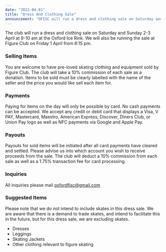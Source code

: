 ```yaml
---
date: "2022-04-01"
title: "Dress And Clothing Sale"
announcement: "OFISC will run a dress and clothing sale on Saturday and Sunday 2-3 April at 9-10 am at the Oxford Ice Rink"
---
```


The club will run a dress and clothing sale on Saturday and Sunday 2-3 April at 9-10 am at the Oxford Ice Rink. We will also be running the sale at Figure Club on Friday 1 April from 6:15 pm.

### Selling Items

You are welcome to have pre-loved skating clothing and equipment sold by Figure Club. The club will take a 10% commission of each sale as a donation. Items to be sold must be clearly labelled with the name of the seller and the price you would like sell each item for.

### Payments

Paying for items on the day will only be possible by card. No cash payments can be accepted. We accept any credit or debit card that displays a Visa, V PAY, Mastercard, Maestro, American Express, Discover, Diners Club, or Union Pay logo as well as NFC payments via Google and Apple Pay.

### Payouts

Payouts for sold items will be initiated after all card payments have cleared and settled. Please advise us into which account you wish to receive proceeds from the sale. The club will deduct a 10% commission from each sale as well as a 1.75% transaction fee for card processing.

### Inquiries

All inquiries please mail oxfordfisc@gmail.com

### Suggested Items

Please note that we do not intend to include skates in this dress sale. We are aware that there is a demand to trade skates, and intend to facilitate this in the future, but for this dress sale, we are excluding skates.

* Dresses
* Leggings
* Skating Jackets
* Other clothing relevant to figure skating

